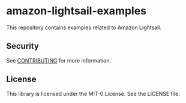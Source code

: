 # amazon-lightsail-examples

This repository contains examples related to Amazon Lightsail.

## Security

See [CONTRIBUTING](CONTRIBUTING.md#security-issue-notifications) for more information.

## License

This library is licensed under the MIT-0 License. See the LICENSE file.

